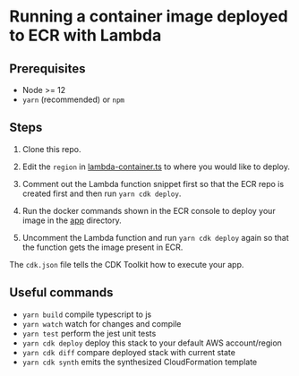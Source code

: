 # Running a container image deployed to ECR with Lambda

## Prerequisites

- Node >= 12
- `yarn` (recommended) or `npm`

## Steps

1. Clone this repo.

2. Edit the `region` in [lambda-container.ts](./bin/lambda-container.ts) to where you would like to deploy.

3. Comment out the Lambda function snippet first so that the ECR repo is created first and then run `yarn cdk deploy`.

4. Run the docker commands shown in the ECR console to deploy your image in the [app](./app/Dockerfile) directory.

5. Uncomment the Lambda function and run `yarn cdk deploy` again so that the function gets the image present in ECR.

The `cdk.json` file tells the CDK Toolkit how to execute your app.

## Useful commands

- `yarn build` compile typescript to js
- `yarn watch` watch for changes and compile
- `yarn test` perform the jest unit tests
- `yarn cdk deploy` deploy this stack to your default AWS account/region
- `yarn cdk diff` compare deployed stack with current state
- `yarn cdk synth` emits the synthesized CloudFormation template
